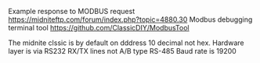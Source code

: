 

Example response to MODBUS request https://midniteftp.com/forum/index.php?topic=4880.30
Modbus debugging terminal tool https://github.com/ClassicDIY/ModbusTool

The midnite clssic is by default on dddress 10 decimal not hex.
Hardware layer is via RS232 RX/TX lines not A/B type RS-485
Baud rate is 19200
